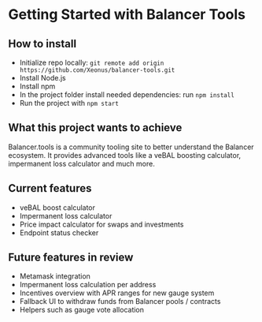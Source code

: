 # Getting Started with Balancer Tools
## How to install
* Initialize repo locally:
`git remote add origin https://github.com/Xeonus/balancer-tools.git`
* Install Node.js
* Install npm
* In the project folder install needed dependencies: run `npm install`
* Run the project with `npm start`


## What this project wants to achieve
Balancer.tools is a community tooling site to better understand the Balancer ecosystem. It provides advanced tools like a veBAL boosting calculator, impermanent loss calculator and much more.

## Current features

* veBAL boost calculator
* Impermanent loss calculator
* Price impact calculator for swaps and investments
* Endpoint status checker

## Future features in review

* Metamask integration
* Impermanent loss calculation per address
* Incentives overview with APR ranges for new gauge system
* Fallback UI to withdraw funds from Balancer pools / contracts
* Helpers such as gauge vote allocation
